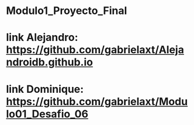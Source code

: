 # Modulo1_Proyecto_Final
# link Alejandro: https://github.com/gabrielaxt/Alejandroidb.github.io
# link Dominique: https://github.com/gabrielaxt/Modulo01_Desafio_06
